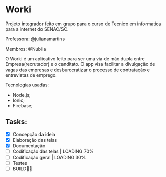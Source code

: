 # Worki

Projeto integrador feito em grupo para o curso de Tecnico em informatica para a internet do SENAC/SC.

Professora: @julianamartins

Membros: @Nubiia

O Worki é um aplicativo feito para ser uma via de mão dupla entre Empresa(recrutador) e o canditato. O app visa facilitar a divulgação de vagas das empresas e desburocratizar o processo de contratação e entrevistas de emprego.

Tecnologias usadas:
  * Node.js;
  * Ionic;
  * Firebase;
  
  ## Tasks:
  - [x] Concepção da ideia
  - [x] Elaboração das telas
  - [x] Documentação
  - [ ] Codificação das telas | LOADING 70%
  - [ ] Codificação geral     | LOADING 30%
  - [ ] Testes
  - [ ] BUILD🤩😎

